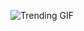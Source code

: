 ![Trending GIF](https://media4.giphy.com/media/v1.Y2lkPThiYjIxNzcyenB2Y2Jyc25xbjNkamg1eHRkOTVycTR1OG4wYm90bTdtbmhsczdlNCZlcD12MV9naWZzX3NlYXJjaCZjdD1n/ZVik7pBtu9dNS/giphy.gif)
